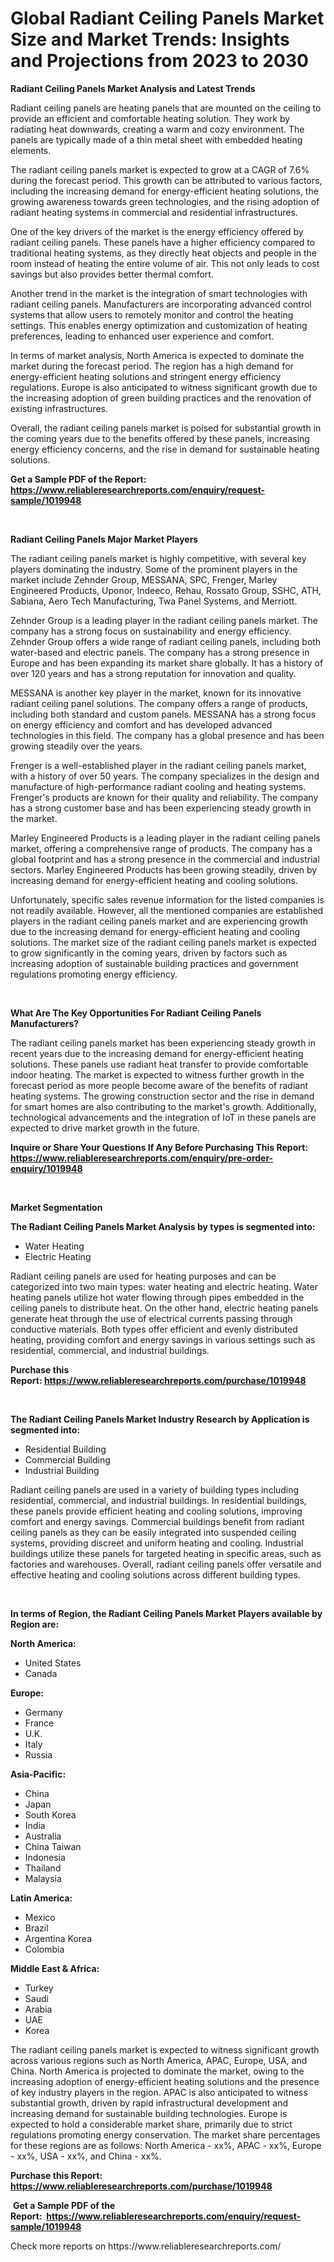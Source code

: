 <p><h1>Global Radiant Ceiling Panels Market Size and Market Trends: Insights and Projections from 2023 to 2030</h1></p><p><strong>Radiant Ceiling Panels Market Analysis and Latest Trends</strong></p>
<p><p>Radiant ceiling panels are heating panels that are mounted on the ceiling to provide an efficient and comfortable heating solution. They work by radiating heat downwards, creating a warm and cozy environment. The panels are typically made of a thin metal sheet with embedded heating elements.</p><p>The radiant ceiling panels market is expected to grow at a CAGR of 7.6% during the forecast period. This growth can be attributed to various factors, including the increasing demand for energy-efficient heating solutions, the growing awareness towards green technologies, and the rising adoption of radiant heating systems in commercial and residential infrastructures.</p><p>One of the key drivers of the market is the energy efficiency offered by radiant ceiling panels. These panels have a higher efficiency compared to traditional heating systems, as they directly heat objects and people in the room instead of heating the entire volume of air. This not only leads to cost savings but also provides better thermal comfort.</p><p>Another trend in the market is the integration of smart technologies with radiant ceiling panels. Manufacturers are incorporating advanced control systems that allow users to remotely monitor and control the heating settings. This enables energy optimization and customization of heating preferences, leading to enhanced user experience and comfort.</p><p>In terms of market analysis, North America is expected to dominate the market during the forecast period. The region has a high demand for energy-efficient heating solutions and stringent energy efficiency regulations. Europe is also anticipated to witness significant growth due to the increasing adoption of green building practices and the renovation of existing infrastructures.</p><p>Overall, the radiant ceiling panels market is poised for substantial growth in the coming years due to the benefits offered by these panels, increasing energy efficiency concerns, and the rise in demand for sustainable heating solutions.</p></p>
<p><strong>Get a Sample PDF of the Report:&nbsp; <a href="https://www.reliableresearchreports.com/enquiry/request-sample/1019948">https://www.reliableresearchreports.com/enquiry/request-sample/1019948</a></strong></p>
<p>&nbsp;</p>
<p><strong>Radiant Ceiling Panels Major Market Players</strong></p>
<p><p>The radiant ceiling panels market is highly competitive, with several key players dominating the industry. Some of the prominent players in the market include Zehnder Group, MESSANA, SPC, Frenger, Marley Engineered Products, Uponor, Indeeco, Rehau, Rossato Group, SSHC, ATH, Sabiana, Aero Tech Manufacturing, Twa Panel Systems, and Merriott. </p><p>Zehnder Group is a leading player in the radiant ceiling panels market. The company has a strong focus on sustainability and energy efficiency. Zehnder Group offers a wide range of radiant ceiling panels, including both water-based and electric panels. The company has a strong presence in Europe and has been expanding its market share globally. It has a history of over 120 years and has a strong reputation for innovation and quality.</p><p>MESSANA is another key player in the market, known for its innovative radiant ceiling panel solutions. The company offers a range of products, including both standard and custom panels. MESSANA has a strong focus on energy efficiency and comfort and has developed advanced technologies in this field. The company has a global presence and has been growing steadily over the years.</p><p>Frenger is a well-established player in the radiant ceiling panels market, with a history of over 50 years. The company specializes in the design and manufacture of high-performance radiant cooling and heating systems. Frenger's products are known for their quality and reliability. The company has a strong customer base and has been experiencing steady growth in the market.</p><p>Marley Engineered Products is a leading player in the radiant ceiling panels market, offering a comprehensive range of products. The company has a global footprint and has a strong presence in the commercial and industrial sectors. Marley Engineered Products has been growing steadily, driven by increasing demand for energy-efficient heating and cooling solutions.</p><p>Unfortunately, specific sales revenue information for the listed companies is not readily available. However, all the mentioned companies are established players in the radiant ceiling panels market and are experiencing growth due to the increasing demand for energy-efficient heating and cooling solutions. The market size of the radiant ceiling panels market is expected to grow significantly in the coming years, driven by factors such as increasing adoption of sustainable building practices and government regulations promoting energy efficiency.</p></p>
<p>&nbsp;</p>
<p><strong>What Are The Key Opportunities For Radiant Ceiling Panels Manufacturers?</strong></p>
<p><p>The radiant ceiling panels market has been experiencing steady growth in recent years due to the increasing demand for energy-efficient heating solutions. These panels use radiant heat transfer to provide comfortable indoor heating. The market is expected to witness further growth in the forecast period as more people become aware of the benefits of radiant heating systems. The growing construction sector and the rise in demand for smart homes are also contributing to the market's growth. Additionally, technological advancements and the integration of IoT in these panels are expected to drive market growth in the future.</p></p>
<p><strong>Inquire or Share Your Questions If Any Before Purchasing This Report: <a href="https://www.reliableresearchreports.com/enquiry/pre-order-enquiry/1019948">https://www.reliableresearchreports.com/enquiry/pre-order-enquiry/1019948</a></strong></p>
<p>&nbsp;</p>
<p><strong>Market Segmentation</strong></p>
<p><strong>The Radiant Ceiling Panels Market Analysis by types is segmented into:</strong></p>
<p><ul><li>Water Heating</li><li>Electric Heating</li></ul></p>
<p><p>Radiant ceiling panels are used for heating purposes and can be categorized into two main types: water heating and electric heating. Water heating panels utilize hot water flowing through pipes embedded in the ceiling panels to distribute heat. On the other hand, electric heating panels generate heat through the use of electrical currents passing through conductive materials. Both types offer efficient and evenly distributed heating, providing comfort and energy savings in various settings such as residential, commercial, and industrial buildings.</p></p>
<p><strong>Purchase this Report:&nbsp;<a href="https://www.reliableresearchreports.com/purchase/1019948">https://www.reliableresearchreports.com/purchase/1019948</a></strong></p>
<p>&nbsp;</p>
<p><strong>The Radiant Ceiling Panels Market Industry Research by Application is segmented into:</strong></p>
<p><ul><li>Residential Building</li><li>Commercial Building</li><li>Industrial Building</li></ul></p>
<p><p>Radiant ceiling panels are used in a variety of building types including residential, commercial, and industrial buildings. In residential buildings, these panels provide efficient heating and cooling solutions, improving comfort and energy savings. Commercial buildings benefit from radiant ceiling panels as they can be easily integrated into suspended ceiling systems, providing discreet and uniform heating and cooling. Industrial buildings utilize these panels for targeted heating in specific areas, such as factories and warehouses. Overall, radiant ceiling panels offer versatile and effective heating and cooling solutions across different building types.</p></p>
<p>&nbsp;</p>
<p><strong>In terms of Region, the Radiant Ceiling Panels Market Players available by Region are:</strong></p>
<p>
    <p> <strong> North America: </strong>
        <ul>
            <li>United States</li>
            <li>Canada</li>
        </ul>
        </p> 
    <p> <strong> Europe: </strong>
        <ul>
            <li>Germany</li>
            <li>France</li>
            <li>U.K.</li>
            <li>Italy</li>
            <li>Russia</li>
        </ul>
        </p> 
    <p> <strong> Asia-Pacific: </strong>
        <ul>
            <li>China</li>
            <li>Japan</li>
            <li>South Korea</li>
            <li>India</li>
            <li>Australia</li>
            <li>China Taiwan</li>
            <li>Indonesia</li>
            <li>Thailand</li>
            <li>Malaysia</li>
        </ul>
        </p> 
    <p> <strong> Latin America: </strong>
        <ul>
            <li>Mexico</li>
            <li>Brazil</li>
            <li>Argentina Korea</li>
            <li>Colombia</li>
        </ul>
        </p> 
    <p> <strong> Middle East & Africa: </strong>
        <ul>
            <li>Turkey</li>
            <li>Saudi</li>
            <li>Arabia</li>
            <li>UAE</li>
            <li>Korea</li>
        </ul>
    </p>
    </p>
<p><p>The radiant ceiling panels market is expected to witness significant growth across various regions such as North America, APAC, Europe, USA, and China. North America is projected to dominate the market, owing to the increasing adoption of energy-efficient heating solutions and the presence of key industry players in the region. APAC is also anticipated to witness substantial growth, driven by rapid infrastructural development and increasing demand for sustainable building technologies. Europe is expected to hold a considerable market share, primarily due to strict regulations promoting energy conservation. The market share percentages for these regions are as follows: North America - xx%, APAC - xx%, Europe - xx%, USA - xx%, and China - xx%.</p></p>
<p><strong>Purchase this Report: <a href="https://www.reliableresearchreports.com/purchase/1019948">https://www.reliableresearchreports.com/purchase/1019948</a></strong></p>
<p>&nbsp;<strong>Get a Sample PDF of the Report:&nbsp;&nbsp;<a href="https://www.reliableresearchreports.com/enquiry/request-sample/1019948">https://www.reliableresearchreports.com/enquiry/request-sample/1019948</a></strong></p>
<p><strong></strong></p>
<p>Check more reports on https://www.reliableresearchreports.com/</p>